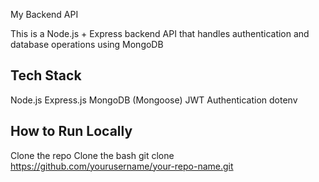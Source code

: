 My Backend API

This is a Node.js + Express backend API that handles authentication and database operations using MongoDB

## Tech Stack
Node.js
Express.js
MongoDB (Mongoose)
JWT Authentication
dotenv

## How to Run Locally
Clone the repo
Clone the bash
git clone
https://github.com/yourusername/your-repo-name.git
